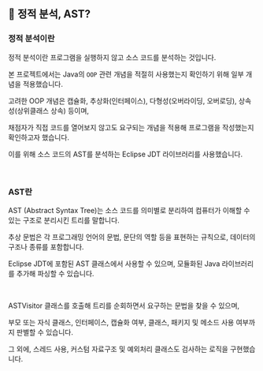 ## 🤔 정적 분석, AST?

### 정적 분석이란
정적 분석이란 프로그램을 실행하지 않고 소스 코드를 분석하는 것입니다.

본 프로젝트에서는 Java의 `OOP` 관련 개념을 적절히 사용했는지 확인하기 위해 일부 개념을 적용했습니다.

고려한 OOP 개념은 캡슐화, 추상화(인터페이스), 다형성(오버라이딩, 오버로딩), 상속성(상위클래스 상속) 등이며,

채점자가 직접 코드를 열어보지 않고도 요구되는 개념을 적용해 프로그램을 작성했는지 확인하고자 했습니다.

이를 위해 소스 코드의 AST를 분석하는 Eclipse JDT 라이브러리를 사용했습니다.

<br>

### AST란
AST (Abstract Syntax Tree)는 소스 코드를 의미별로 분리하여 컴퓨터가 이해할 수 있는 구조로 분리시킨 트리를 말합니다.

추상 문법은 각 프로그래밍 언어의 문법, 문단의 역할 등을 표현하는 규칙으로, 데이터의 구조나 종류를 포함합니다.

Eclipse JDT에 포함된 AST 클래스에서 사용할 수 있으며, 모듈화된 Java 라이브러리를 추가해 파싱할 수 있습니다.

<br>

ASTVisitor 클래스를 호출해 트리를 순회하면서 요구하는 문법을 찾을 수 있으며,

부모 또는 자식 클래스, 인터페이스, 캡슐화 여부, 클래스, 패키지 및 메소드 사용 여부까지 판별할 수 있습니다.

그 외에, 스레드 사용, 커스텀 자료구조 및 예외처리 클래스도 검사하는 로직을 구현했습니다.
